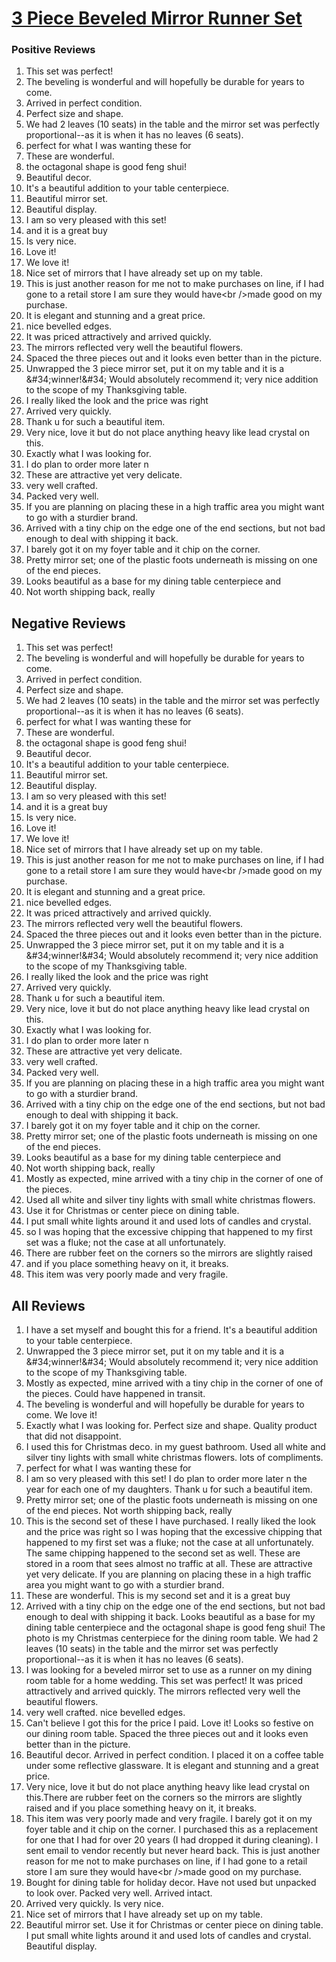# [3 Piece Beveled Mirror Runner Set](https://products.checkmycream.com/products/3-Piece-Beveled-Mirror-Runner-Set.html)

### Positive Reviews

<ol>
      <li>This set was perfect!</li>
      <li>The beveling is wonderful and will hopefully be durable for years to come.  </li>
      <li>Arrived in perfect condition.</li>
      <li>Perfect size and shape.</li>
      <li>We had 2 leaves (10 seats) in the table and the mirror set was perfectly proportional--as it is when it has no leaves (6 seats).</li>
      <li>perfect for what I was wanting these for</li>
      <li>These are wonderful.</li>
      <li>the octagonal shape is good feng shui!</li>
      <li>Beautiful decor.</li>
      <li>It&#x27;s a beautiful addition to your table centerpiece.</li>
      <li>Beautiful mirror set.  </li>
      <li>Beautiful display.</li>
      <li>I am so very pleased with this set!</li>
      <li>and it is a great buy</li>
      <li>Is very nice.</li>
      <li>Love it!  </li>
      <li>We love it!</li>
      <li>Nice set of mirrors that I have already set up on my table.</li>
      <li>This is just another reason for me not to make purchases on line, if I had gone to a retail store I am sure they would have&lt;br /&gt;made good on my purchase.</li>
      <li>It is elegant and stunning and a great price.</li>
      <li>nice bevelled edges.</li>
      <li>It was priced attractively and  arrived quickly.</li>
      <li>The mirrors reflected very well the beautiful flowers.</li>
      <li>Spaced the three pieces out and it looks even better than in the picture.</li>
      <li>Unwrapped the 3 piece mirror set, put it on my table and it is a &amp;#34;winner!&amp;#34;  Would absolutely recommend it; very nice addition to the scope of my Thanksgiving table.</li>
      <li>I really liked the look and the price was right</li>
      <li>Arrived very quickly.  </li>
      <li>Thank u for such a beautiful item.</li>
      <li>Very nice, love it but do not place anything heavy like lead crystal on this.</li>
      <li>Exactly what I was looking for.</li>
      <li>I do plan to order more later n</li>
      <li>These are attractive yet very delicate.</li>
      <li>very well crafted.</li>
      <li>Packed very well.</li>
      <li>If you are planning on placing these in a high traffic area you might want to go with a sturdier brand.</li>
      <li>Arrived with a tiny chip on the edge one of the end sections, but not bad enough to deal with shipping it back.</li>
      <li>I barely got it on my foyer table and it chip on the corner.  </li>
      <li>Pretty mirror set; one of the plastic foots underneath is missing on one of the end pieces.</li>
      <li>Looks beautiful as a base for my dining table centerpiece and</li>
      <li>Not worth shipping back, really</li>
</ol>


<h2>Negative Reviews</h2>
<ol>
<li> This set was perfect!</li>
<li> The beveling is wonderful and will hopefully be durable for years to come.  </li>
<li> Arrived in perfect condition.</li>
<li> Perfect size and shape.</li>
<li> We had 2 leaves (10 seats) in the table and the mirror set was perfectly proportional--as it is when it has no leaves (6 seats).</li>
<li> perfect for what I was wanting these for</li>
<li> These are wonderful.</li>
<li> the octagonal shape is good feng shui!</li>
<li> Beautiful decor.</li>
<li> It&#x27;s a beautiful addition to your table centerpiece.</li>
<li> Beautiful mirror set.  </li>
<li> Beautiful display.</li>
<li> I am so very pleased with this set!</li>
<li> and it is a great buy</li>
<li> Is very nice.</li>
<li> Love it!  </li>
<li> We love it!</li>
<li> Nice set of mirrors that I have already set up on my table.</li>
<li> This is just another reason for me not to make purchases on line, if I had gone to a retail store I am sure they would have&lt;br /&gt;made good on my purchase.</li>
<li> It is elegant and stunning and a great price.</li>
<li> nice bevelled edges.</li>
<li> It was priced attractively and  arrived quickly.</li>
<li> The mirrors reflected very well the beautiful flowers.</li>
<li> Spaced the three pieces out and it looks even better than in the picture.</li>
<li> Unwrapped the 3 piece mirror set, put it on my table and it is a &amp;#34;winner!&amp;#34;  Would absolutely recommend it; very nice addition to the scope of my Thanksgiving table.</li>
<li> I really liked the look and the price was right</li>
<li> Arrived very quickly.  </li>
<li> Thank u for such a beautiful item.</li>
<li> Very nice, love it but do not place anything heavy like lead crystal on this.</li>
<li> Exactly what I was looking for.</li>
<li> I do plan to order more later n</li>
<li> These are attractive yet very delicate.</li>
<li> very well crafted.</li>
<li> Packed very well.</li>
<li> If you are planning on placing these in a high traffic area you might want to go with a sturdier brand.</li>
<li> Arrived with a tiny chip on the edge one of the end sections, but not bad enough to deal with shipping it back.</li>
<li> I barely got it on my foyer table and it chip on the corner.  </li>
<li> Pretty mirror set; one of the plastic foots underneath is missing on one of the end pieces.</li>
<li> Looks beautiful as a base for my dining table centerpiece and</li>
<li> Not worth shipping back, really</li>
<li> Mostly as expected, mine arrived with a tiny chip in the corner of one of the pieces.</li>
<li> Used all white and silver tiny lights with small white christmas flowers.</li>
<li> Use it for Christmas or center piece on dining table.  </li>
<li> I put small white lights around it and used lots of candles and crystal.  </li>
<li> so I was hoping that the excessive chipping that happened to my first set was a fluke; not the case at all unfortunately.</li>
<li> There are rubber feet on the corners so the mirrors are slightly raised</li>
<li> and if you place something heavy on it, it breaks.</li>
<li> This item was very poorly made and very fragile.  </li>
</ol>

<h2>All Reviews</h2>

<ol>
    <li> I have a set myself and bought this for a friend.  It&#x27;s a beautiful addition to your table centerpiece.</li>
    <li> Unwrapped the 3 piece mirror set, put it on my table and it is a &amp;#34;winner!&amp;#34;  Would absolutely recommend it; very nice addition to the scope of my Thanksgiving table.</li>
    <li> Mostly as expected, mine arrived with a tiny chip in the corner of one of the pieces. Could have happened in transit.</li>
    <li> The beveling is wonderful and will hopefully be durable for years to come.  We love it!</li>
    <li> Exactly what I was looking for. Perfect size and shape. Quality product that did not disappoint.</li>
    <li> I used this for Christmas deco. in my guest bathroom. Used all white and silver tiny lights with small white christmas flowers. lots of compliments.</li>
    <li> perfect for what I was wanting these for</li>
    <li> I am so very pleased with this set! I do plan to order more later n the year for each one of my daughters. Thank u for such a beautiful item.</li>
    <li> Pretty mirror set; one of the plastic foots underneath is missing on one of the end pieces. Not worth shipping back, really</li>
    <li> This is the second set of these I have purchased. I really liked the look and the price was right so I was hoping that the excessive chipping that happened to my first set was a fluke; not the case at all unfortunately. The same chipping happened to the second set as well. These are stored in a room that sees almost no traffic at all. These are attractive yet very delicate. If you are planning on placing these in a high traffic area you might want to go with a sturdier brand.</li>
    <li> These are wonderful. This is my second set and it is a great buy</li>
    <li> Arrived with a tiny chip on the edge one of the end sections, but not bad enough to deal with shipping it back. Looks beautiful as a base for my dining table centerpiece and the octagonal shape is good feng shui! The photo is my Christmas centerpiece for the dining room table. We had 2 leaves (10 seats) in the table and the mirror set was perfectly proportional--as it is when it has no leaves (6 seats).</li>
    <li> I was looking for a beveled mirror set to use as a runner on my dining room table for a home wedding. This set was perfect! It was priced attractively and  arrived quickly. The mirrors reflected very well the beautiful flowers.</li>
    <li> very well crafted. nice bevelled edges.</li>
    <li> Can&#x27;t believe I got this for the price I paid.  Love it!  Looks so festive on our dining room table.  Spaced the three pieces out and it looks even better than in the picture.</li>
    <li> Beautiful decor. Arrived in perfect condition. I placed it on a coffee table under some reflective glassware. It is elegant and stunning and a great price.</li>
    <li> Very nice, love it but do not place anything heavy like lead crystal on this.There are rubber feet on the corners so the mirrors are slightly raised and if you place something heavy on it, it breaks.</li>
    <li> This item was very poorly made and very fragile.  I barely got it on my foyer table and it chip on the corner.  I purchased this as a replacement for one that I had for over 20 years (I had dropped it during cleaning).  I sent email to vendor recently but never heard back. This is just another reason for me not to make purchases on line, if I had gone to a retail store I am sure they would have&lt;br /&gt;made good on my purchase.</li>
    <li> Bought for dining table for holiday decor. Have not used but unpacked to look over. Packed very well. Arrived intact.</li>
    <li> Arrived very quickly.  Is very nice.</li>
    <li> Nice set of mirrors that I have already set up on my table.</li>
    <li> Beautiful mirror set.  Use it for Christmas or center piece on dining table.  I put small white lights around it and used lots of candles and crystal.  Beautiful display.</li>
</ol>




